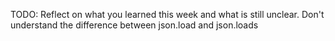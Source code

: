 TODO: Reflect on what you learned this week and what is still unclear.
Don't understand the difference between json.load and json.loads